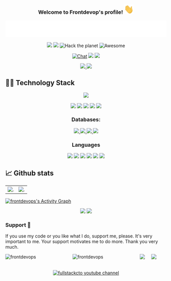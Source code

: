 
<h3 align="center">
  Welcome to Frontdevop's profile!
  <img src="https://raw.githubusercontent.com/frontdevops/frontdevops/master/icons/wave.gif" width="30" height="30">
</h3>


<div align="center">

<!-- https://readme-typing-svg.herokuapp.com
[![Typing SVG](https://readme-typing-svg.herokuapp.com?font=Work+Sans&size=24&duration=2500&color=007bff&center=true&vCenter=true&width=500&lines=FullStack+CTO;Software+Engineer;Backend+Developer;Frontend+Developer)](https://git.io/typing-svg)
-->
![](https://raw.githubusercontent.com/frontdevops/frontdevops/main/icons/anitext.svg)
 

![](https://komarev.com/ghpvc/?username=frontdevops&color=007bff&label=Profile+Views&style=flat)
![](https://img.shields.io/github/followers/frontdevops?style=flat)
<img src="https://img.shields.io/badge/Hack-The%20Planet-orange" alt="Hack the planet" height=20>
<img src="https://awesome.re/badge.svg" alt="Awesome" height=20>

<a href="https://t.me/hackdevclub" target="_blank"><img src="https://img.shields.io/badge/chat-32%20online-brightgreen" alt="Chat" height=20></a>
<a href="https://geekjob.tech" target="_blank"><img src="https://img.shields.io/badge/%E2%98%85-FullStack%20CTO-blue"></a>
<a href="https://stackoverflow.com/users/4265206/alexander-majorov" target="_blank"><img src="https://img.shields.io/badge/Stackoverflow-3-orange"></a>


<a href="https://twitter.com/frontdevops">
<img src="https://img.shields.io/twitter/follow/frontdevops?style=social"
</a>
<a href="https://youtube.com/fullstackcto" target="_blank">
<img src="https://img.shields.io/youtube/channel/subscribers/UCCCL_ajMWw1bNoauInx6ewA?style=social">
</a>
 
</div>

## 👨‍💻 Technology Stack

<!-- https://github.com/tandpfun/skill-icons -->
<div align="center">

<a href="https://github.com/frontdevops">
<img src="https://skillicons.dev/icons?i=php,py,mongo,mysql,js,ts,nodejs,wasm,docker,nginx,redis,cloudflare,regex,sqlite,vue,html,css,jquery,svelte,bootstrap,git,bash,codepen,flask,gatsby,stackoverflow,github,gitlab,md,vscode,vim,neovim,svg,selenium,arduino,raspberrypi&theme=light&perline=12">
</a>

![](https://img.shields.io/badge/Guru-JS-yellow)
![](https://img.shields.io/badge/Senior-TS-blue)
![](https://img.shields.io/badge/Guru-PHP-blue)
![](https://img.shields.io/badge/Senior-Python-orange)
![](https://img.shields.io/badge/Senior-MongoDB-green)

### Databases:
<a href="https://www.mysql.com/" target="_blank"> <img src="https://img.shields.io/badge/MySQL-00000F?style=for-the-badge&logo=mysql&logoColor=white"/> </a>
<a href="https://www.mongodb.com/" target="_blank"> <img src="https://img.shields.io/badge/MongoDB-white?style=for-the-badge&logo=mongodb&logoColor=4EA94B"/> </a>
<a href="https://www.sqlite.org/index.html" target="_blank"> <img src="https://img.shields.io/badge/SQLite-07405E?style=for-the-badge&logo=sqlite&logoColor=white"/> </a>
<a href="https://www.postgresql.org/" target="_blank"> <img src="https://img.shields.io/badge/PostgreSQL-316192?style=for-the-badge&logo=postgresql&logoColor=white"/> </a>

### Languages 
<p>
  <img src="https://img.shields.io/badge/Python-3776AB?style=for-the-badge&logo=python&logoColor=white" />
  <img src="https://img.shields.io/badge/PHP-777BB4?style=for-the-badge&logo=php&logoColor=white" />
  <img src="https://img.shields.io/badge/JavaScript-323330?style=for-the-badge&logo=javascript&logoColor=F7DF1E" />
  <img src="https://img.shields.io/badge/TypeScript-007ACC?style=for-the-badge&logo=typescript&logoColor=white" />
  <img src="https://img.shields.io/badge/HTML5-E34F26?style=for-the-badge&logo=html5&logoColor=white" />
  <img src="https://img.shields.io/badge/CSS3-1572B6?style=for-the-badge&logo=css3&logoColor=white" />
<!-- <img src="https://img.shields.io/badge/Java-ED8B00?style=for-the-badge&logo=java&logoColor=white" /> -->
<!--  <img src="https://img.shields.io/badge/Swift-FA7343?style=for-the-badge&logo=swift&logoColor=white" />-->
</p>
</div>


## 📈 Github stats

<table><tr><td>
<img align="center" src="https://github-readme-stats.vercel.app/api?username=frontdevops&show_icons=true&hide_border=true&bg_color=0d1117&text_color=ffffff&icon_color=ffffff&title_color=ffffff&locale=en" alt="." />
</td><td>
<img align="center" src="https://github-readme-stats.vercel.app/api/top-langs/?username=frontdevops&show_icons=true&hide_border=true&bg_color=0d1117&text_color=ffffff&icon_color=ffffff&title_color=ffffff&locale=en" alt="." />
</td></tr></table>


<!-- https://github.com/marketplace/actions/github-profile-3d-contrib
<a href="https://github.com/yoshi389111/github-profile-3d-contrib"><img alt="frontdevops's GitHub Profile 3D Contrib" src="https://raw.githubusercontent.com/frontdevops/frontdevops/master/profile-3d-contrib/profile-night-green.svg" /></a>
-->

<!-- https://github.com/ashutosh00710/github-readme-activity-graph -->
<a href="https://github.com/ashutosh00710/github-readme-activity-graph"><img alt="frontdevops's Activity Graph" src="https://denvercoder1-activity-graph.herokuapp.com/graph/?username=frontdevops&bg_color=00000f&color=007bff&line=008f4c&point=FFFFFF&hide_border=true" /></a>

<!-- https://github.com/jstrieb/github-stats -->
<div align="center">
  
![](https://github.com/frontdevops/github-stats/blob/master/generated/overview.svg#gh-dark-mode-only)
![](https://github.com/frontdevops/github-stats/blob/master/generated/languages.svg#gh-dark-mode-only)

</div>


### Support 🙏
If you use my code or you like what I do, support me, please. It's very important to me.
Your support motivates me to do more. Thank you very much.

<p>
<a href="https://www.buymeacoffee.com/frontdevops" target="_blank"> <img align="left" src="https://cdn.buymeacoffee.com/buttons/v2/default-yellow.png" height="50" width="210" alt="frontdevops" /></a>
<a href="https://ko-fi.com/frontdevops" target="_blank"> <img align="left" src="https://cdn.ko-fi.com/cdn/kofi3.png?v=3" height="50" width="210" alt="frontdevops" /></a>
<a href="https://www.patreon.com/geekjob" target="_blank"><img src="https://i.imgur.com/CNm6P6f.png" height="50"/></a>
<a href="https://boosty.to/geekjob" target="_blank"><img src="https://static.boosty.to/assets/images/logo.Ffjjd.svg" height="50" style="margin-left:16px"/></a>
</p>


<div align="center">

[![fullstackcto youtube channel](https://img.youtube.com/vi/cEKhcVcbo_k/0.jpg)](https://www.youtube.com/watch?v=cEKhcVcbo_k)

</div>

